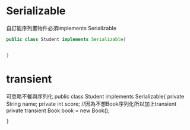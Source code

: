 # Serializable
自訂能序列畫物件必須implements Serializable
```java
public class Student implements Serializable{


}

```
# transient
可忽略不餐與序列化
public class Student implements Serializable{
    private String name;
    private int score;
    //因為不想Book序列化所以加上transient
    private transient Book book = new Book();
    
    }
